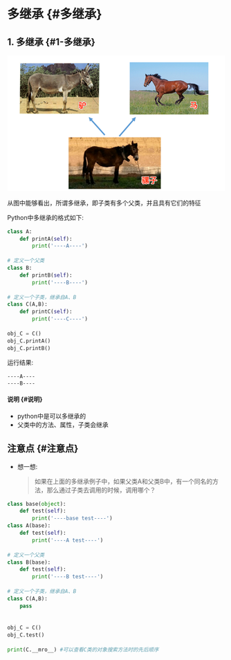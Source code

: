 # 多继承 {#多继承}

## 1. 多继承 {#1-多继承}

![](/assets/morejicheng.png)

从图中能够看出，所谓多继承，即子类有多个父类，并且具有它们的特征

Python中多继承的格式如下:

```py
class A:
    def printA(self):
        print('----A----')

# 定义一个父类
class B:
    def printB(self):
        print('----B----')

# 定义一个子类，继承自A、B
class C(A,B):
    def printC(self):
        print('----C----')

obj_C = C()
obj_C.printA()
obj_C.printB()
```

运行结果:

```
----A----
----B----

```

#### 说明 {#说明}

* python中是可以多继承的
* 父类中的方法、属性，子类会继承

## 注意点 {#注意点}

* 想一想:
  > 如果在上面的多继承例子中，如果父类A和父类B中，有一个同名的方法，那么通过子类去调用的时候，调用哪个？

```py
class base(object):
    def test(self):
        print('----base test----')
class A(base):
    def test(self):
        print('----A test----')

# 定义一个父类
class B(base):
    def test(self):
        print('----B test----')

# 定义一个子类，继承自A、B
class C(A,B):
    pass


obj_C = C()
obj_C.test()

print(C.__mro__) #可以查看C类的对象搜索方法时的先后顺序
```



